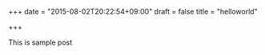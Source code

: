 +++
date = "2015-08-02T20:22:54+09:00"
draft = false
title = "helloworld"

+++

This is sample post
